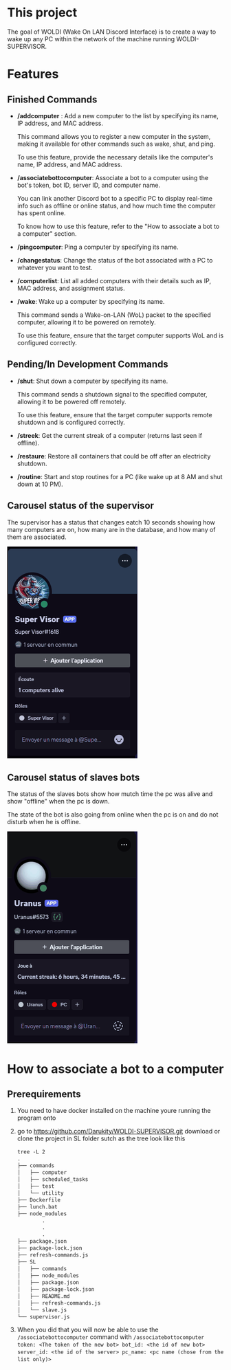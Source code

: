 # This project
The goal of WOLDI (Wake On LAN Discord Interface) is to create a way to wake up any PC within the network of the machine running WOLDI-SUPERVISOR.

# Features

## Finished Commands

- **/addcomputer**
: Add a new computer to the list by specifying its name, IP address, and MAC address.

    This command allows you to register a new computer in the system, making it available for other commands such as wake, shut, and ping.

    To use this feature, provide the necessary details like the computer's name, IP address, and MAC address.

- **/associatebottocomputer**: Associate a bot to a computer using the bot's token, bot ID, server ID, and computer name.

    You can link another Discord bot to a specific PC to display real-time info such as offline or online status, and how much time the computer has spent online.

    To know how to use this feature, refer to the "How to associate a bot to a computer" section.

- **/pingcomputer**: Ping a computer by specifying its name.
- **/changestatus**: Change the status of the bot associated with a PC to whatever you want to test.
- **/computerlist**: List all added computers with their details such as IP, MAC address, and assignment status.
- **/wake**: Wake up a computer by specifying its name.

    This command sends a Wake-on-LAN (WoL) packet to the specified computer, allowing it to be powered on remotely.

    To use this feature, ensure that the target computer supports WoL and is configured correctly.

## Pending/In Development Commands

- **/shut**: Shut down a computer by specifying its name.

    This command sends a shutdown signal to the specified computer, allowing it to be powered off remotely.

    To use this feature, ensure that the target computer supports remote shutdown and is configured correctly.

- **/streek**: Get the current streak of a computer (returns last seen if offline).
- **/restaure**: Restore all containers that could be off after an electricity shutdown.
- **/routine**: Start and stop routines for a PC (like wake up at 8 AM and shut down at 10 PM).

## Carousel status of the supervisor

The supervisor has a status that changes eatch 10 seconds showing how many computers are on, how many are in the database, and how many of them are associated.

![Carousel status of the supervisor](https://github.com/Darukity/WOLDI-SUPERVISOR/blob/master/readme_img/2.gif?raw=true "Carousel status of the supervisor")

## Carousel status of slaves bots

The status of the slaves bots show how mutch time the pc was alive and show "offline" when the pc is down.

The state of the bot is also going from online when the pc is on and do not disturb when he is offline.

![Carousel status of the supervisor](https://github.com/Darukity/WOLDI-SUPERVISOR/blob/master/readme_img/1.gif?raw=true "Carousel status of the supervisor")

# How to associate a bot to a computer

## Prerequirements
1. You need to have docker installed on the machine youre running the program onto
2. go to https://github.com/Darukity/WOLDI-SUPERVISOR.git download or clone the project in SL folder sutch as the tree look like this

    ```
    tree -L 2
    .
    ├── commands
    │   ├── computer
    │   ├── scheduled_tasks
    │   ├── test
    │   └── utility
    ├── Dockerfile
    ├── lunch.bat
    ├── node_modules
            .
            .
            .
    ├── package.json
    ├── package-lock.json
    ├── refresh-commands.js
    ├── SL
    │   ├── commands
    │   ├── node_modules
    │   ├── package.json
    │   ├── package-lock.json
    │   ├── README.md
    │   ├── refresh-commands.js
    │   └── slave.js
    └── supervisor.js
    ```
3. When you did that you will now be able to use the `/associatebottocomputer` command with `/associatebottocomputer token: <The token of the new bot> bot_id: <the id of new bot> server_id: <the id of the server> pc_name: <pc name (chose from the list only)>`